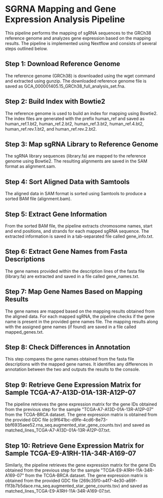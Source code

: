 # SGRNA Mapping and Gene Expression Analysis Pipeline

This pipeline performs the mapping of sgRNA sequences to the GRCh38 reference genome and analyzes gene expression based on the mapping results. The pipeline is implemented using Nextflow and consists of several steps outlined below.

## Step 1: Download Reference Genome

The reference genome (GRCh38) is downloaded using the wget command and extracted using gunzip. The downloaded reference genome file is saved as GCA_000001405.15_GRCh38_full_analysis_set.fna.

## Step 2: Build Index with Bowtie2

The reference genome is used to build an index for mapping using Bowtie2. The index files are generated with the prefix human_ref and saved as human_ref.1.bt2, human_ref.2.bt2, human_ref.3.bt2, human_ref.4.bt2, human_ref.rev.1.bt2, and human_ref.rev.2.bt2.

## Step 3: Map sgRNA Library to Reference Genome

The sgRNA library sequences (library.fa) are mapped to the reference genome using Bowtie2. The resulting alignments are saved in the SAM format as alignment.sam.

## Step 4: Sort Aligned Data with Samtools

The aligned data in SAM format is sorted using Samtools to produce a sorted BAM file (alignment.bam).

## Step 5: Extract Gene Information

From the sorted BAM file, the pipeline extracts chromosome names, start and end positions, and strands for each mapped sgRNA sequence. The extracted information is saved in a tab-separated file called gene_info.txt.

## Step 6: Extract Gene Names from Fasta Descriptions

The gene names provided within the description lines of the fasta file (library.fa) are extracted and saved in a file called gene_names.txt.

## Step 7: Map Gene Names Based on Mapping Results

The gene names are mapped based on the mapping results obtained from the aligned data. For each mapped sgRNA, the pipeline checks if the gene name is present in the provided gene names file. The mapping results along with the assigned gene names (if found) are saved in a file called mapped_genes.txt.

## Step 8: Check Differences in Annotation

This step compares the gene names obtained from the fasta file descriptions with the mapped gene names. It identifies any differences in annotation between the two and outputs the results to the console.

## Step 9: Retrieve Gene Expression Matrix for Sample TCGA-A7-A13D-01A-13R-A12P-07

The pipeline retrieves the gene expression matrix for the gene IDs obtained from the previous step for the sample "TCGA-A7-A13D-01A-13R-A12P-07" from the TCGA-BRCA dataset. The gene expression matrix is obtained from the provided GDC file (c9f641bc-d9fe-4cd6-8e73-bbf6935aee52.rna_seq.augmented_star_gene_counts.tsv) and saved as matched_lines_TCGA-A7-A13D-01A-13R-A12P-07.txt.

## Step 10: Retrieve Gene Expression Matrix for Sample TCGA-E9-A1RH-11A-34R-A169-07

Similarly, the pipeline retrieves the gene expression matrix for the gene IDs obtained from the previous step for the sample "TCGA-E9-A1RH-11A-34R-A169-07" from the TCGA-BRCA dataset. The gene expression matrix is obtained from the provided GDC file (269c35f0-a4f7-4e30-a69f-f1f3b7b5dace.rna_seq.augmented_star_gene_counts.tsv) and saved as matched_lines_TCGA-E9-A1RH-11A-34R-A169-07.txt.

